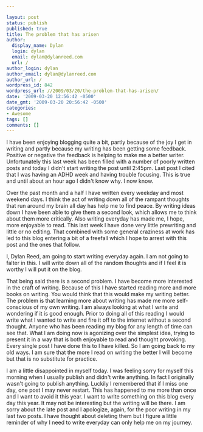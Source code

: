 ```yaml
---

layout: post
status: publish
published: true
title: The problem that has arisen
author:
  display_name: Dylan
  login: dylan
  email: dylan@dylanreed.com
  url: /
author_login: dylan
author_email: dylan@dylanreed.com
author_url: /
wordpress_id: 842
wordpress_url: //2009/03/20/the-problem-that-has-arisen/
date: '2009-03-20 12:56:42 -0500'
date_gmt: '2009-03-20 20:56:42 -0500'
categories:
- Awesome
tags: []
comments: []
---
```


I have been enjoying blogging quite a bit, partly because of the joy I get in writing and partly because my writing has been getting some feedback. Positive or negative the feedback is helping to make me a better writer. Unfortunately this last week has been filled with a number of poorly written posts and today I didn't start writing the post until 2:45pm. Last post I cited that I was having an ADHD week and having trouble focusing. This is true and until about an hour ago I didn't know why. I now know.  


Over the past month and a half I have written every weekday and most weekend days. I think the act of writing down all of the rampant thoughts that run around my brain all day has help me to find peace. By writing ideas down I have been able to give them a second look, which allows me to think about them more critically. Also writing everyday has made me, I hope, more enjoyable to read. This last week I have done very little prewriting and little or no editing. That combined with some general craziness at work has led to this blog entering a bit of a freefall which I hope to arrest with this post and the ones that follow.  


I, Dylan Reed, am going to start writing everyday again. I am not going to falter in this. I will write down all of the random thoughts and if I feel it is worthy I will put it on the blog.  


That being said there is a second problem. I have become more interested in the craft of writing. Because of this I have started reading more and more books on writing. You would think that this would make my writing better. The problem is that learning more about writing has made me more self-conscious of my own writing. I am always looking at what I write and wondering if it is good enough. Prior to doing all of this reading I would write what I wanted to write and fire it off to the internet without a second thought. Anyone who has been reading my blog for any length of time can see that. What I am doing now is agonizing over the simplest idea, trying to present it in a way that is both enjoyable to read and thought provoking. Every single post I have done this to I have killed. So I am going back to my old ways. I am sure that the more I read on writing the better I will become but that is no substitute for practice.  


I am a little disappointed in myself today. I was feeling sorry for myself this morning when I usually publish and didn't write anything. In fact I originally wasn't going to publish anything. Luckily I remembered that if I miss one day, one post I may never restart. This has happened to me more than once and I want to avoid it this year. I want to write something on this blog every day this year. It may not be interesting but the writing will be there. I am sorry about the late post and I apologize, again, for the poor writing in my last two posts. I have thought about deleting them but I figure a little reminder of why I need to write everyday can only help me on my journey.

